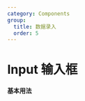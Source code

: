 ```yaml
---
category: Components
group:
  title: 数据录入
  order: 5
---
```

# Input 输入框
#### 基本用法
<code src="./demo/base.tsx"></code>

